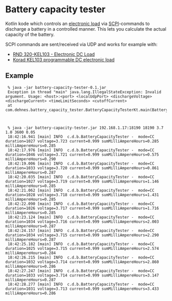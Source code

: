 # Battery capacity tester
Kotlin kode which controls an [electronic load](https://en.wikipedia.org/wiki/Electrical_load) via [SCPI](https://en.wikipedia.org/wiki/Standard_Commands_for_Programmable_Instruments)-commands to
discharge a battery in a controlled manner. This lets you calculate the
actual capacity of the battery.

SCPI commands are sent/received via UDP and works for example with:
- [RND 320-KEL103 - Electronic DC Load](https://www.elfadistrelec.no/en/electronic-dc-load-120v-30a-300w-rnd-lab-rnd-320-kel103/p/30126024)
- [Korad KEL103 programmable DC electronic load](https://eleshop.eu/korad-kel103-programmable-dc-electronic-load.html)

## Example

     % java -jar battery-capacity-tester-0.1.jar
     Exception in thread "main" java.lang.IllegalStateException: Invalid argument. Usage: <host>:<port> <localUdpPort> <dischargeVoltage> <dischargeCurrent> <timeLimitSeconds> <cutoffCurrent>
     at com.dehnes.battery_capacity_tester.BatteryCapacityTesterKt.main(BatteryCapacityTester.kt:31)



     % java -jar battery-capacity-tester.jar 192.168.1.17:18190 18190 3.7 1.0 3600 0.05
     18:42:16.941 [main] INFO  c.d.b.BatteryCapacityTester -  mode=CC duration=1027 voltage=3.723 current=0.999 sumMilliAmpereHours=0.285 milliAmpereHours=0.285
     18:42:17.976 [main] INFO  c.d.b.BatteryCapacityTester -  mode=CC duration=1046 voltage=3.721 current=0.999 sumMilliAmpereHours=0.575 milliAmpereHours=0.290
     18:42:19.006 [main] INFO  c.d.b.BatteryCapacityTester -  mode=CC duration=1033 voltage=3.720 current=0.999 sumMilliAmpereHours=0.861 milliAmpereHours=0.287
     18:42:20.035 [main] INFO  c.d.b.BatteryCapacityTester -  mode=CC duration=1027 voltage=3.719 current=0.999 sumMilliAmpereHours=1.146 milliAmpereHours=0.285
     18:42:21.062 [main] INFO  c.d.b.BatteryCapacityTester -  mode=CC duration=1028 voltage=3.718 current=0.999 sumMilliAmpereHours=1.431 milliAmpereHours=0.285
     18:42:22.090 [main] INFO  c.d.b.BatteryCapacityTester -  mode=CC duration=1026 voltage=3.717 current=0.999 sumMilliAmpereHours=1.716 milliAmpereHours=0.285
     18:42:23.124 [main] INFO  c.d.b.BatteryCapacityTester -  mode=CC duration=1034 voltage=3.716 current=0.999 sumMilliAmpereHours=2.003 milliAmpereHours=0.287
     18:42:24.157 [main] INFO  c.d.b.BatteryCapacityTester -  mode=CC duration=1034 voltage=3.715 current=0.999 sumMilliAmpereHours=2.290 milliAmpereHours=0.287
     18:42:25.182 [main] INFO  c.d.b.BatteryCapacityTester -  mode=CC duration=1025 voltage=3.715 current=0.999 sumMilliAmpereHours=2.574 milliAmpereHours=0.284
     18:42:26.215 [main] INFO  c.d.b.BatteryCapacityTester -  mode=CC duration=1032 voltage=3.714 current=0.999 sumMilliAmpereHours=2.860 milliAmpereHours=0.286
     18:42:27.247 [main] INFO  c.d.b.BatteryCapacityTester -  mode=CC duration=1033 voltage=3.714 current=0.999 sumMilliAmpereHours=3.147 milliAmpereHours=0.287
     18:42:28.277 [main] INFO  c.d.b.BatteryCapacityTester -  mode=CC duration=1031 voltage=3.713 current=0.999 sumMilliAmpereHours=3.433 milliAmpereHours=0.286
